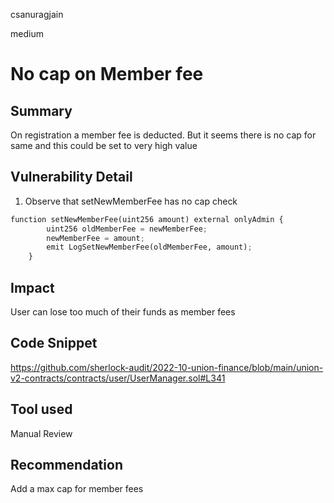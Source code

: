 csanuragjain

medium

# No cap on Member fee

## Summary
On registration a member fee is deducted. But it seems there is no cap for same and this could be set to very high value

## Vulnerability Detail
1. Observe that setNewMemberFee has no cap check

```python
function setNewMemberFee(uint256 amount) external onlyAdmin {
        uint256 oldMemberFee = newMemberFee;
        newMemberFee = amount;
        emit LogSetNewMemberFee(oldMemberFee, amount);
    }
```

## Impact
User can lose too much of their funds as member fees

## Code Snippet
https://github.com/sherlock-audit/2022-10-union-finance/blob/main/union-v2-contracts/contracts/user/UserManager.sol#L341

## Tool used
Manual Review

## Recommendation
Add a max cap for member fees